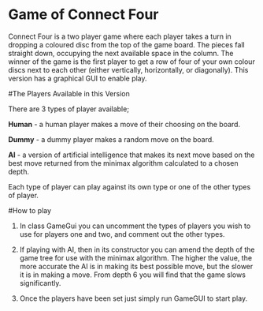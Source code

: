# Game of Connect Four

Connect Four is a two player game where each player takes a turn in dropping a coloured disc from the top of the game board. The pieces fall straight down, occupying the next available space in the column. The winner of the game is the first player to get a row of four of your own colour discs next to each other (either vertically, horizontally, or diagonally). This version has a graphical GUI to enable play.

#The Players Available in this Version

There are 3 types of player available;
  
  **Human** - a human player makes a move of their choosing on the board.
  
  **Dummy** - a dummy player makes a random move on the board.
  
  **AI** - a version of artificial intelligence that makes its next move based on the best move returned from the minimax algorithm calculated to a chosen depth.
  
Each type of player can play against its own type or one of the other types of player.

#How to play

  1) In class GameGui you can uncomment the types of players you wish to use for players one and two, and comment out the other types. 
  
  2) If playing with AI, then in its constructor you can amend the depth of the game tree for use with the minimax algorithm. The higher the value, the more accurate the AI is in making its best possible move, but the slower it is in making a move. From depth 6 you will find that the game slows significantly. 
  
  3) Once the players have been set just simply run GameGUI to start play.



  

